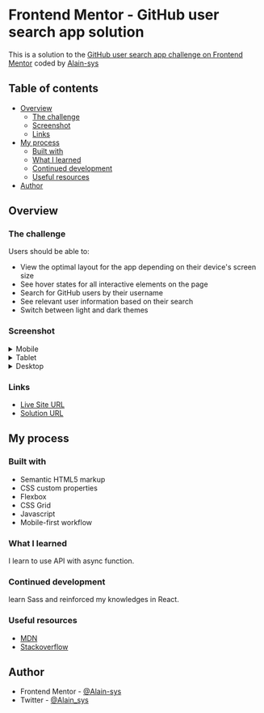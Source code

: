 # Frontend Mentor - GitHub user search app solution

This is a solution to the [GitHub user search app challenge on Frontend Mentor](https://www.frontendmentor.io/challenges/github-user-search-app-Q09YOgaH6) coded by [Alain-sys](https://github.com/Alain-sys)

## Table of contents

- [Overview](#overview)
  - [The challenge](#the-challenge)
  - [Screenshot](#screenshot)
  - [Links](#links)
- [My process](#my-process)
  - [Built with](#built-with)
  - [What I learned](#what-i-learned)
  - [Continued development](#continued-development)
  - [Useful resources](#useful-resources)
- [Author](#author)

## Overview

### The challenge

Users should be able to:

- View the optimal layout for the app depending on their device's screen size
- See hover states for all interactive elements on the page
- Search for GitHub users by their username
- See relevant user information based on their search
- Switch between light and dark themes

### Screenshot

<details>
  <summary>Mobile</summary>
  <p align="center">
    <img src="assets/github-user-search-app-mobile-dark.png" alt="github user search app in mobile"/>
    <img src="assets/github-user-search-app-mobile-light.png" alt="github user search app in mobile"/>
  </p>
</details>

<details>
<summary>Tablet</summary>
  <p align="center">
    <img src="assets/github-user-search-app-tablet-dark.png" alt="github user search app in tablet"/>
    <img src="assets/github-user-search-app-tablet-light.png" alt="github user search app in tablet"/>
  </p>
</details>

<details> 
<summary>Desktop</summary>
<p align="center">
  <img src="assets/github-user-search-app-desktop-dark.png" alt="github user search app in desktop"/>
  <img src="assets/github-user-search-app-desktop-light.png" alt="github user search app in desktop"/>
</p>
</details>

### Links

- [Live Site URL](https://alain-sys.github.io/github-user-search-app/)
- [Solution URL](https://www.frontendmentor.io/solutions/github-user-search-app-using-html-css-js-_cTakXC9wo)

## My process

### Built with

- Semantic HTML5 markup
- CSS custom properties
- Flexbox
- CSS Grid
- Javascript
- Mobile-first workflow

### What I learned

I learn to use API with async function.

### Continued development

learn Sass and reinforced my knowledges in React.

### Useful resources

- [MDN](https://developer.mozilla.org/fr/)
- [Stackoverflow](https://stackoverflow.com/)

## Author

- Frontend Mentor - [@Alain-sys](https://www.frontendmentor.io/profile/Alain-sys)
- Twitter - [@Alain_sys](https://twitter.com/Alain_sys)
